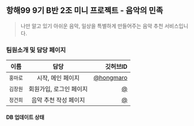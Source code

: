 ## 항해99 9기 B반 2조 미니 프로젝트 - 음악의 민족
> 나만 알고 있기 아쉬운 음악, 일상을 특별하게 만들어주는 음악 추천 서비스입니다.

### 팀원소개 및 담당 페이지
| 이름 | 담당 | 깃허브ID |
|---|:---:|---:|
| `홍마로` | 시작, 메인 페이지 | [@hongmaro](https://github.com/hongmaro) | 
| `김장원` | 회원가입, 로그인 페이지 | [@]() | 
| `정건희` | 음악 추천 작성 페이지 | [@]()|

#### DB 업데이트 상태
